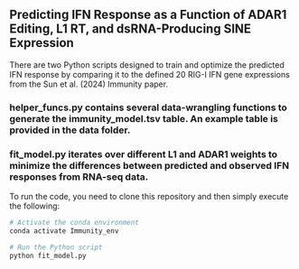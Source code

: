 ## Predicting IFN Response as a Function of ADAR1 Editing, L1 RT, and dsRNA-Producing SINE Expression
There are two Python scripts designed to train and optimize the predicted IFN response by comparing it to the defined 20 RIG-I IFN gene expressions from the Sun et al. (2024) Immunity paper.

### helper_funcs.py contains several data-wrangling functions to generate the immunity_model.tsv table. An example table is provided in the data folder.

### fit_model.py iterates over different L1 and ADAR1 weights to minimize the differences between predicted and observed IFN responses from RNA-seq data.

To run the code, you need to clone this repository and then simply execute the following:

```bash
# Activate the conda environment
conda activate Immunity_env

# Run the Python script
python fit_model.py
